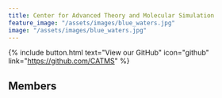 ```yaml
---
title: Center for Advanced Theory and Molecular Simulation
feature_image: "/assets/images/blue_waters.jpg"
image: "/assets/images/blue_waters.jpg"
---
```



{% include button.html text="View our GitHub" icon="github" link="https://github.com/CATMS" %}

## Members
